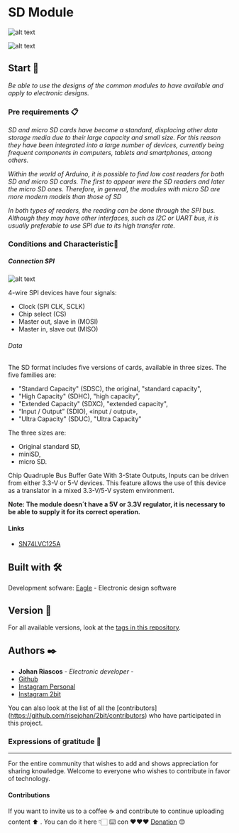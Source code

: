 # SD Module

![alt text](https://github.com/risejohan/2Bit/blob/main/MicroSD/Board.png "Board")

![alt text](https://github.com/risejohan/2Bit/blob/main/MicroSD/Top.png "Front")

## Start 🚀

_Be able to use the designs of the common modules to have available and apply to electronic designs._


### Pre requirements 📋

_SD and micro SD cards have become a standard, displacing other data storage media due to their large capacity and small size. For this reason they have been integrated into a large number of devices, currently being frequent components in computers, tablets and smartphones, among others._

_Within the world of Arduino, it is possible to find low cost readers for both SD and micro SD cards. The first to appear were the SD readers and later the micro SD ones. Therefore, in general, the modules with micro SD are more modern models than those of SD_

_In both types of readers, the reading can be done through the SPI bus. Although they may have other interfaces, such as I2C or UART bus, it is usually preferable to use SPI due to its high transfer rate._


### Conditions and Characteristic🔩

##### Connection SPI
![alt text](https://www.analog.com/-/media/images/analog-dialogue/en/volume-52/number-3/articles/introduction-to-spi-interface/205973_fig_01.png?la=en&imgver=2 "SPI")

4-wire SPI devices have four signals:
- Clock (SPI CLK, SCLK)
- Chip select (CS)
- Master out, slave in (MOSI)
- Master in, slave out (MISO)

###### Data
The SD format includes five versions of cards, available in three sizes. The five families are:

- "Standard Capacity" (SDSC), the original, "standard capacity",
- "High Capacity" (SDHC), "high capacity",
- "Extended Capacity" (SDXC), "extended capacity",
- “Input / Output” (SDIO), «input / output»,
- "Ultra Capacity" (SDUC), "Ultra Capacity"

The three sizes are:

- Original standard SD,
- miniSD,
- micro SD.

Chip Quadruple Bus Buffer Gate With 3-State Outputs, Inputs can be driven from either 3.3-V or 5-V devices. This feature allows the use of this device as a translator in a mixed 3.3-V/5-V system environment.

**Note: The module doesn´t have a 5V or 3.3V regulator, it is necessary to be able to supply it for its correct operation.**


#### Links

- [SN74LVC125A](https://www.ti.com/lit/ds/symlink/sn74lvc125a.pdf?ts=1639008407340&ref_url=https%253A%252F%252Fwww.google.com%252F)


## Built with 🛠️

Development sofware:
[Eagle](https://www.autodesk.com/products/eagle/overview) - Electronic design software


## Version 📌

For all available versions, look at the [tags in this repository](https://github.com/risejohan/2Bit/tree/main/module%20RTC/ds3231).

## Authors ✒️
* **Johan Riascos** - *Electronic developer* - 
* [Github](https://github.com/risejohan)
* [Instagram Personal](https://instagram.com/johansegura92?utm_medium=copy_link)
* [Instagram 2bit](https://instagram.com/2bit_electronic?utm_medium=copy_link)


You can also look at the list of all the [contributors] (https://github.com/risejohan/2bit/contributors) who have participated in this project.


###  Expressions of gratitude 🎁
---
For the entire community that wishes to add and shows appreciation for sharing knowledge. Welcome to everyone who wishes to contribute in favor of technology.

#### Contributions
If you want to invite us to a coffee ☕ and contribute to continue uploading  content ⬆ . You can do it here 👇🏻
⌨️ con ❤️❤️❤️ [Donation](https://paypal.me/2bitelectronic "Donation") 😊

